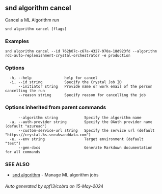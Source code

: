 ## snd algorithm cancel

Cancel a ML Algorithm run

```
snd algorithm cancel [flags]
```

### Examples

```
snd algorithm cancel --id 762b07c-c67a-4327-970a-18d923fd --algorithm rdc-auto-replenishment-crystal-orchestrator -e production
```

### Options

```
  -h, --help               help for cancel
  -i, --id string          Specify the Crystal Job ID
      --initiator string   Provide name or work email of the person cancelling the run
      --reason string      Specify reason for cancelling the job
```

### Options inherited from parent commands

```
      --algorithm string            Specify the algorithm name
  -a, --auth-provider string        Specify the OAuth provider name (default "azuread")
      --custom-service-url string   Specify the service url (default "https://crystal.%s.sneaksanddata.com")
  -e, --env string                  Target environment (default "test")
      --gen-docs                    Generate Markdown documentation for all commands
```

### SEE ALSO

* [snd algorithm](snd_algorithm.md)	 - Manage ML algorithm jobs


###### Auto generated by spf13/cobra on 15-May-2024
